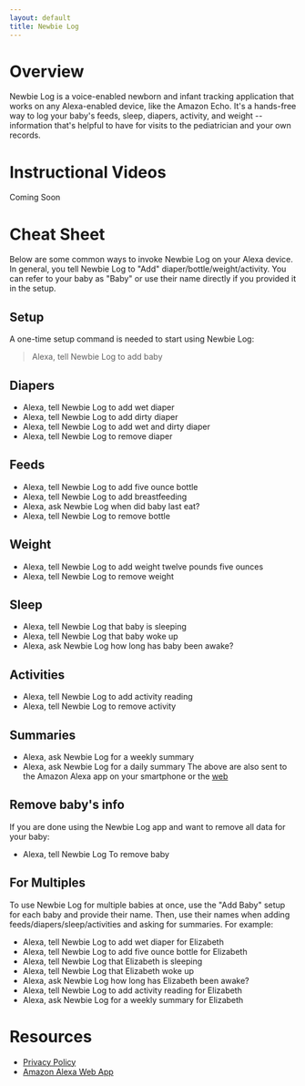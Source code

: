 ```yaml
---
layout: default
title: Newbie Log
---
```


# Overview
Newbie Log is a voice-enabled newborn and infant tracking application that works on any Alexa-enabled device, like the Amazon Echo. It's a hands-free way to log your baby's feeds, sleep, diapers, activity, and weight -- information that's helpful to have for visits to the pediatrician and your own records.

# Instructional Videos
Coming Soon

# Cheat Sheet
Below are some common ways to invoke Newbie Log on your Alexa device. In general, you tell Newbie Log to "Add" diaper/bottle/weight/activity. You can refer to your baby as "Baby" or use their name directly if you provided it in the setup. 

## Setup
A one-time setup command is needed to start using Newbie Log:
>Alexa, tell Newbie Log to add baby

## Diapers
* Alexa, tell Newbie Log to add wet diaper
* Alexa, tell Newbie Log to add dirty diaper
* Alexa, tell Newbie Log to add wet and dirty diaper
* Alexa, tell Newbie Log to remove diaper

## Feeds
* Alexa, tell Newbie Log to add five ounce bottle
* Alexa, tell Newbie Log to add breastfeeding 
* Alexa, ask Newbie Log when did baby last eat?
* Alexa, tell Newbie Log to remove bottle

## Weight
* Alexa, tell Newbie Log to add weight twelve pounds five ounces
* Alexa, tell Newbie Log to remove weight

## Sleep
* Alexa, tell Newbie Log that baby is sleeping
* Alexa, tell Newbie Log that baby woke up
* Alexa, ask Newbie Log how long has baby been awake?

## Activities
* Alexa, tell Newbie Log to add activity reading
* Alexa, tell Newbie Log to remove activity

## Summaries
* Alexa, ask Newbie Log for a weekly summary
* Alexa, ask Newbie Log for a daily summary
The above are also sent to the Amazon Alexa app on your smartphone or the [web](http://alexa.amazon.com/spa/index.html)

## Remove baby's info
If you are done using the Newbie Log app and want to remove all data for your baby:
* Alexa, tell Newbie Log To remove baby

## For Multiples
To use Newbie Log for multiple babies at once, use the "Add Baby" setup for each baby and provide their name. Then, use their names when adding feeds/diapers/sleep/activities and asking for summaries. For example:
* Alexa, tell Newbie Log to add wet diaper for Elizabeth
* Alexa, tell Newbie Log to add five ounce bottle for Elizabeth
* Alexa, tell Newbie Log that Elizabeth is sleeping
* Alexa, tell Newbie Log that Elizabeth woke up
* Alexa, ask Newbie Log how long has Elizabeth been awake?
* Alexa, tell Newbie Log to add activity reading for Elizabeth
* Alexa, ask Newbie Log for a weekly summary for Elizabeth

# Resources
* [Privacy Policy](newbie_privacy_policy.md)
* [Amazon Alexa Web App](https://alexa.amazon.com/)
